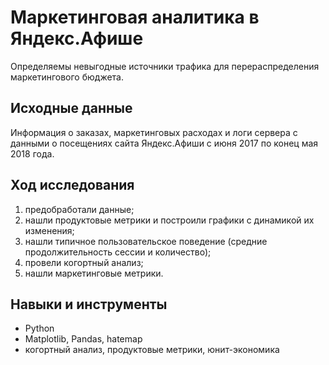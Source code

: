 # Маркетинговая аналитика в Яндекс.Афише

Определяемы невыгодные источники трафика для перераспределения маркетингового бюджета.

## Исходные данные

Информация о заказах, маркетинговых расходах и логи сервера с данными о посещениях сайта Яндекс.Афиши с июня 2017 по конец мая 2018 года.

## Ход исследования

1. предобработали данные;
2. нашли продуктовые метрики и построили графики с динамикой их изменения;
3. нашли типичное пользовательское поведение (средние продолжительность сессии и количество);
4. провели когортный анализ;
5. нашли маркетинговые метрики.

## Навыки и инструменты
- Python
- Matplotlib, Pandas, hatemap
- когортный анализ, продуктовые метрики, юнит-экономика
